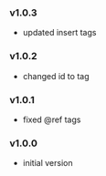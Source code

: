 ### v1.0.3
- updated insert tags

### v1.0.2
- changed id to tag

### v1.0.1
- fixed @ref tags

### v1.0.0
- initial version